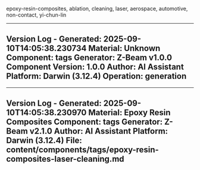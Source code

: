 epoxy-resin-composites, ablation, cleaning, laser, aerospace, automotive, non-contact, yi-chun-lin

---
Version Log - Generated: 2025-09-10T14:05:38.230734
Material: Unknown
Component: tags
Generator: Z-Beam v1.0.0
Component Version: 1.0.0
Author: AI Assistant
Platform: Darwin (3.12.4)
Operation: generation
---

---
Version Log - Generated: 2025-09-10T14:05:38.230970
Material: Epoxy Resin Composites
Component: tags
Generator: Z-Beam v2.1.0
Author: AI Assistant
Platform: Darwin (3.12.4)
File: content/components/tags/epoxy-resin-composites-laser-cleaning.md
---